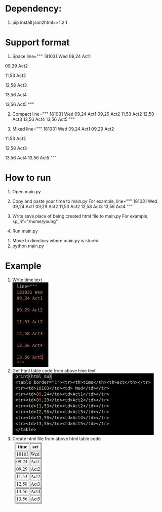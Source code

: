 # Dependency:
1. pip install json2html==1.2.1

# Support format
1. Space
line="""
181031 Wed
09,24 Act1

09,29 Act2

11,53 Act2

12,58 Act3

13,56 Act4

13,56 Act5
"""

2. Compact
line="""
181031 Wed
09,24 Act1
09,29 Act2
11,53 Act2
12,58 Act3
13,56 Act4
13,56 Act5
"""

3. Mixed
line="""
181031 Wed
09,24 Act1
09,29 Act2

11,53 Act2

12,58 Act3

13,56 Act4
13,56 Act5
"""

# How to run
1. Open main.py
2. Copy and paste your time to main.py
For example,
line="""
181031 Wed
09,24 Act1
09,29 Act2
11,53 Act2
12,58 Act3
13,56 Act4
"""
3. Write save place of being created html file to main.py
For example,
sp_hf="/home/young"

4. Run main.py
1) Move to directory where main.py is stored
2) python main.py

# Example
1. Write time text  
![001_line](https://raw.githubusercontent.com/youngminpark2559/myapp/master/manage/myth/pics/001_line.png)
2. Get html table code from above time text  
![002_html_table_code](https://raw.githubusercontent.com/youngminpark2559/myapp/master/manage/myth/pics/002_html_table_code.png)
3. Create html file from above html table code  
![003_html](https://raw.githubusercontent.com/youngminpark2559/myapp/master/manage/myth/pics/003_html.png)
